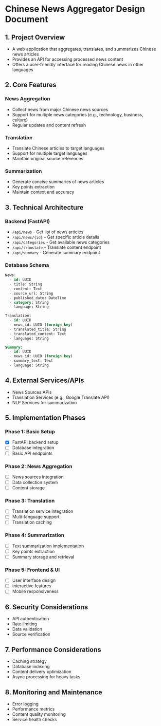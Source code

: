 # Chinese News Aggregator Design Document

## 1. Project Overview
- A web application that aggregates, translates, and summarizes Chinese news articles
- Provides an API for accessing processed news content
- Offers a user-friendly interface for reading Chinese news in other languages

## 2. Core Features
### News Aggregation
- Collect news from major Chinese news sources
- Support for multiple news categories (e.g., technology, business, culture)
- Regular updates and content refresh

### Translation
- Translate Chinese articles to target languages
- Support for multiple target languages
- Maintain original source references

### Summarization
- Generate concise summaries of news articles
- Key points extraction
- Maintain context and accuracy

## 3. Technical Architecture
### Backend (FastAPI)
- `/api/news` - Get list of news articles
- `/api/news/{id}` - Get specific article details
- `/api/categories` - Get available news categories
- `/api/translate` - Translate content endpoint
- `/api/summary` - Generate summary endpoint

### Database Schema
```sql
News:
  - id: UUID
  - title: String
  - content: Text
  - source_url: String
  - published_date: DateTime
  - category: String
  - language: String

Translation:
  - id: UUID
  - news_id: UUID (foreign key)
  - translated_title: String
  - translated_content: Text
  - language: String

Summary:
  - id: UUID
  - news_id: UUID (foreign key)
  - summary_text: Text
  - language: String
```

## 4. External Services/APIs
- News Sources APIs
- Translation Services (e.g., Google Translate API)
- NLP Services for summarization

## 5. Implementation Phases
### Phase 1: Basic Setup
- [x] FastAPI backend setup
- [ ] Database integration
- [ ] Basic API endpoints

### Phase 2: News Aggregation
- [ ] News sources integration
- [ ] Data collection system
- [ ] Content storage

### Phase 3: Translation
- [ ] Translation service integration
- [ ] Multi-language support
- [ ] Translation caching

### Phase 4: Summarization
- [ ] Text summarization implementation
- [ ] Key points extraction
- [ ] Summary storage and retrieval

### Phase 5: Frontend & UI
- [ ] User interface design
- [ ] Interactive features
- [ ] Mobile responsiveness

## 6. Security Considerations
- API authentication
- Rate limiting
- Data validation
- Source verification

## 7. Performance Considerations
- Caching strategy
- Database indexing
- Content delivery optimization
- Async processing for heavy tasks

## 8. Monitoring and Maintenance
- Error logging
- Performance metrics
- Content quality monitoring
- Service health checks
